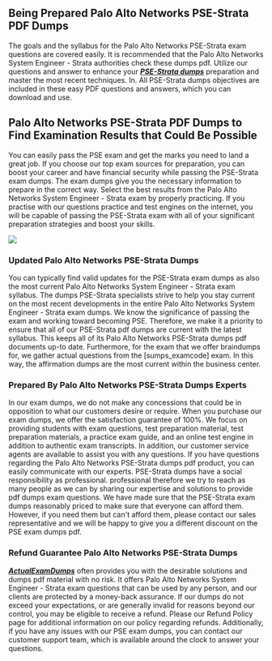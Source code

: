 ## **Being Prepared Palo Alto Networks PSE-Strata PDF Dumps**

  
The goals and the syllabus for the Palo Alto Networks PSE-Strata exam questions are covered easily. It is recommended that the Palo Alto Networks System Engineer - Strata authorities check these dumps pdf. Utilize our questions and answer to enhance your **_[PSE-Strata dumps](https://actualexamdumps.com/pse-strata.html)_** preparation and master the most recent techniques. In. All PSE-Strata dumps objectives are included in these easy PDF questions and answers, which you can download and use.  

## **Palo Alto Networks PSE-Strata PDF Dumps to Find Examination Results that Could Be Possible**

  
You can easily pass the PSE exam and get the marks you need to land a great job. If you choose our top exam sources for preparation, you can boost your career and have financial security while passing the PSE-Strata exam dumps. The exam dumps give you the necessary information to prepare in the correct way. Select the best results from the Palo Alto Networks System Engineer - Strata exam by properly practicing. If you practise with our questions practice and test engines on the internet, you will be capable of passing the PSE-Strata exam with all of your significant preparation strategies and boost your skills.  
  
[![](https://actualexamdumps.com/wp-content/uploads/2023/01/actualeexamdumps.png)](https://actualexamdumps.com/pse-strata.html)  

### **Updated Palo Alto Networks PSE-Strata Dumps**

  
You can typically find valid updates for the PSE-Strata exam dumps as also the most current Palo Alto Networks System Engineer - Strata exam syllabus. The dumps PSE-Strata specialists strive to help you stay current on the most recent developments in the entire Palo Alto Networks System Engineer - Strata exam dumps. We know the significance of passing the exam and working toward becoming PSE. Therefore, we make it a priority to ensure that all of our PSE-Strata pdf dumps are current with the latest syllabus. This keeps all of its Palo Alto Networks PSE-Strata dumps pdf documents up-to date. Furthermore, for the exam that we offer braindumps for, we gather actual questions from the [sumps_examcode] exam. In this way, the affirmation dumps are the most current within the business center.  

### **Prepared By Palo Alto Networks PSE-Strata Dumps Experts**

  
In our exam dumps, we do not make any concessions that could be in opposition to what our customers desire or require. When you purchase our exam dumps, we offer the satisfaction guarantee of 100%. We focus on providing students with exam questions, test preparation material, test preparation materials, a practice exam guide, and an online test engine in addition to authentic exam transcripts. In addition, our customer service agents are available to assist you with any questions. If you have questions regarding the Palo Alto Networks PSE-Strata dumps pdf product, you can easily communicate with our experts. PSE-Strata dumps have a social responsibility as professional. professional therefore we try to reach as many people as we can by sharing our expertise and solutions to provide pdf dumps exam questions. We have made sure that the PSE-Strata exam dumps reasonably priced to make sure that everyone can afford them. However, if you need them but can't afford them, please contact our sales representative and we will be happy to give you a different discount on the PSE exam dumps pdf.  

### **Refund Guarantee Palo Alto Networks PSE-Strata Dumps**

  
[**_ActualExamDumps_**](https://actualexamdumps.com/) often provides you with the desirable solutions and dumps pdf material with no risk. It offers Palo Alto Networks System Engineer - Strata exam questions that can be used by any person, and our clients are protected by a money-back assurance. If our dumps do not exceed your expectations, or are generally invalid for reasons beyond our control, you may be eligible to receive a refund. Please our Refund Policy page for additional information on our policy regarding refunds. Additionally, if you have any issues with our PSE exam dumps, you can contact our customer support team, which is available around the clock to answer your questions.
